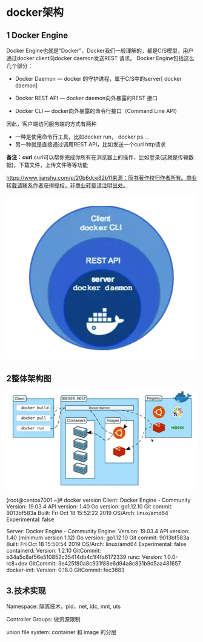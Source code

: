 # docker架构

## 1 Docker Engine

Docker Engine也就是“Docker”，Docker我们一般理解的，都是C/S模型，用户通过docker client向docker daemon发送REST 请求。
 Docker Engine包括这么几个部分：

- Docker Daemon — docker 的守护进程，属于C/S中的server[ docker daemon]

- Docker REST API — docker daemon向外暴露的REST 接口

- Docker CLI — docker向外暴露的命令行接口（Command Line API）

  

因此，客户端访问服务端的方式有两种

- 一种是使用命令行工具，比如docker run， docker ps....
- 另一种就是直接通过调用REST API，比如发送一个curl http请求

**备注：curl**
 curl可以帮你完成你所有在浏览器上的操作，比如登录(这就是传输数据)，下载文件，上传文件等等功能




https://www.jianshu.com/p/20b6dce82b11来源：简书著作权归作者所有。商业转载请联系作者获得授权，非商业转载请注明出处。

![docker_engine](img/docker_engine.png)



## 2整体架构图



![docker_engine](img/architecture.png)





[root@centos7001 ~]# docker version
Client: Docker Engine - Community
 Version:           19.03.4
 API version:       1.40
 Go version:        go1.12.10
 Git commit:        9013bf583a
 Built:             Fri Oct 18 15:52:22 2019
 OS/Arch:           linux/amd64
 Experimental:      false

Server: Docker Engine - Community
 Engine:
  Version:          19.03.4
  API version:      1.40 (minimum version 1.12)
  Go version:       go1.12.10
  Git commit:       9013bf583a
  Built:            Fri Oct 18 15:50:54 2019
  OS/Arch:          linux/amd64
  Experimental:     false
 containerd:
  Version:          1.2.10
  GitCommit:        b34a5c8af56e510852c35414db4c1f4fa6172339
 runc:
  Version:          1.0.0-rc8+dev
  GitCommit:        3e425f80a8c931f88e6d94a8c831b9d5aa481657
 docker-init:
  Version:          0.18.0
  GitCommit:        fec3683





## 3.技术实现

Namespace: 隔离技术，pid，net,  idc, mnt, uts

Controller Groups: 做资源限制

union file system: container 和 image 的分层

















